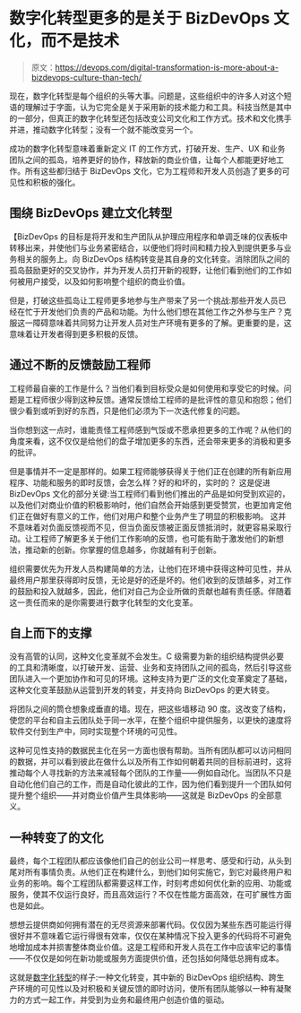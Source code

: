 # 数字化转型更多的是关于 BizDevOps 文化，而不是技术

> 原文：<https://devops.com/digital-transformation-is-more-about-a-bizdevops-culture-than-tech/>

现在，数字化转型是每个组织的头等大事。问题是，这些组织中的许多人对这个短语的理解过于字面，认为它完全是关于采用新的技术能力和工具。科技当然是其中的一部分，但真正的数字化转型还包括改变公司文化和工作方式。技术和文化携手并进，推动数字化转型；没有一个就不能改变另一个。

成功的数字化转型意味着重新定义 IT 的工作方式，打破开发、生产、UX 和业务团队之间的孤岛，培养更好的协作，释放新的商业价值，让每个人都能更好地工作。所有这些都归结于 BizDevOps 文化，它为工程师和开发人员创造了更多的可见性和积极的强化。

## **围绕 BizDevOps 建立文化转型**

【BizDevOps 的目标是将开发和生产团队从护理应用程序和单调乏味的仪表板中转移出来，并使他们与业务紧密结合，以便他们将时间和精力投入到提供更多与业务相关的服务上。向 BizDevOps 结构转变是其自身的文化转变。消除团队之间的孤岛鼓励更好的交叉协作，并为开发人员打开新的视野，让他们看到他们的工作如何被用户接受，以及如何影响整个组织的商业价值。

但是，打破这些孤岛让工程师更多地参与生产带来了另一个挑战:那些开发人员已经在忙于开发他们负责的产品和功能。为什么他们想在其他工作之外参与生产？克服这一障碍意味着共同努力让开发人员对生产环境有更多的了解。更重要的是，这意味着让开发者得到更多积极的反馈。

## **通过不断的反馈鼓励工程师**

工程师最自豪的工作是什么？当他们看到目标受众是如何使用和享受它的时候。问题是工程师很少得到这种反馈。通常反馈给工程师的是批评性的意见和抱怨；他们很少看到或听到好的东西，只是他们必须为下一次迭代修复的问题。

当你想到这一点时，谁能责怪工程师感到气馁或不愿承担更多的工作呢？从他们的角度来看，这不仅仅是给他们的盘子增加更多的东西，还会带来更多的消极和更多的批评。

但是事情并不一定是那样的。如果工程师能够获得关于他们正在创建的所有新应用程序、功能和服务的即时反馈，会怎么样？好的和坏的，实时的？ 这是促进 BizDevOps 文化的部分关键:当工程师们看到他们推出的产品是如何受到欢迎的，以及他们对商业价值的积极影响时，他们自然会开始感到更受赞赏，也更加肯定他们正在做好有意义的工作，他们对用户和整个业务产生了明显的积极影响。 这并不意味着对负面反馈视而不见，但当负面反馈被正面反馈抵消时，就更容易采取行动。让工程师了解更多关于他们工作影响的反馈，也可能有助于激发他们的新想法，推动新的创新。你掌握的信息越多，你就越有利于创新。

组织需要优先为开发人员构建简单的方法，让他们在环境中获得这种可见性，并从最终用户那里获得即时反馈，无论是好的还是坏的。他们收到的反馈越多，对工作的鼓励和投入就越多，因此，他们对自己为企业所做的贡献也越有责任感。伴随着这一责任而来的是你需要进行数字化转型的文化变革。

## **自上而下的支撑**

没有高管的认同，这种文化变革就不会发生。C 级需要为新的组织结构提供必要的工具和清晰度，以打破开发、运营、业务和支持团队之间的孤岛，然后引导这些团队进入一个更加协作和可见的环境。这种支持为更广泛的文化变革奠定了基础，这种文化变革鼓励从运营到开发的转变，并支持向 BizDevOps 的更大转变。

将团队之间的筒仓想象成垂直的墙。现在，把这些墙移动 90 度。这改变了结构，使您的平台和自主云团队处于同一水平，在整个组织中提供服务，以更快的速度将软件交付到生产中，同时实现整个环境的可见性。

这种可见性支持的数据民主化在另一方面也很有帮助。当所有团队都可以访问相同的数据，并可以看到彼此在做什么以及所有工作如何朝着共同的目标前进时，这将推动每个人寻找新的方法来减轻每个团队的工作量——例如自动化。当团队不只是自动化他们自己的工作，而是自动化彼此的工作，因为他们看到提升一个团队如何提升整个组织——并对商业价值产生具体影响——这就是 BizDevOps 的全部意义。

## **一种转变了的文化**

最终，每个工程团队都应该像他们自己的创业公司一样思考、感受和行动，从头到尾对所有事情负责。从他们正在构建什么，到他们如何实施它，到它对最终用户和业务的影响。每个工程团队都需要这样工作，时刻考虑如何优化新的应用、功能或服务，使其不仅运行良好，而且高效运行？不仅在性能方面高效，在可扩展性方面也是如此。

想想云提供商如何拥有潜在的无尽资源来部署代码。仅仅因为某些东西可能运行得很好并不意味着它运行得很有效率，仅仅在某种情况下投入更多的代码将不可避免地增加成本并损害整体商业价值。这是工程师和开发人员在工作中应该牢记的事情——不仅仅是如何在新功能或服务方面提供价值，还包括如何降低总拥有成本。

这就是[数字化转型](https://devops.com/digital-transformation-efforts-hindered-by-lack-of-upskilling/)的样子:一种文化转变，其中新的 BizDevOps 组织结构、跨生产环境的可见性以及对积极和关键反馈的即时访问，使所有团队能够以一种有凝聚力的方式一起工作，并受到为业务和最终用户创造价值的驱动。